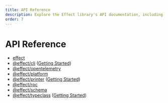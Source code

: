 ```yaml
---
title: API Reference
description: Explore the Effect library's API documentation, including core functionalities like effect, CLI, OpenTelemetry, platform, printer, and RPC. Delve into the schema package with getting started and API reference sections. Discover the typeclass module for comprehensive typeclass-related documentation.
order: 7
---
```


# API Reference

- [effect](https://effect-ts.github.io/effect/docs/effect)
- [@effect/cli](https://effect-ts.github.io/effect/docs/cli) ([Getting Started](https://github.com/Effect-TS/effect/blob/main/packages/cli/README.md))
- [@effect/opentelemetry](https://effect-ts.github.io/effect/docs/opentelemetry)
- [@effect/platform](https://effect-ts.github.io/effect/docs/platform)
- [@effect/printer](https://effect-ts.github.io/effect/docs/printer) ([Getting Started](https://github.com/Effect-TS/effect/blob/main/packages/printer/README.md))
- [@effect/rpc](https://effect-ts.github.io/effect/docs/rpc)
- [@effect/schema](https://effect-ts.github.io/effect/docs/schema)
- [@effect/typeclass](https://effect-ts.github.io/effect/docs/typeclass) ([Getting Started](https://github.com/Effect-TS/effect/blob/main/packages/typeclass/README.md))
